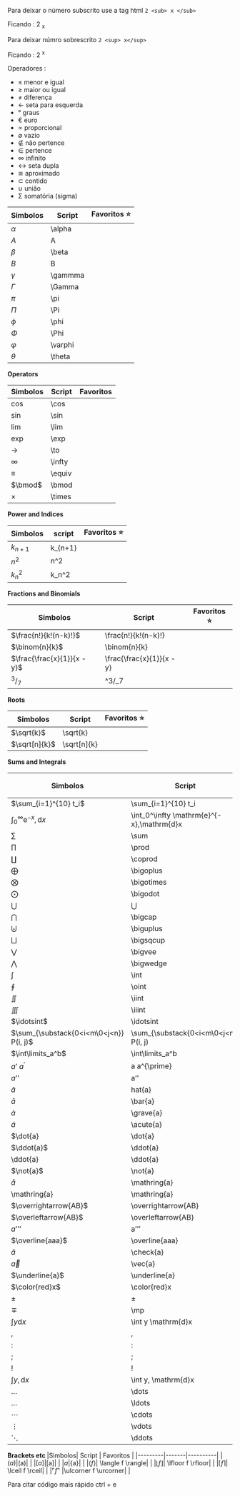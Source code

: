 
Para deixar o número  subscrito use a tag html ``` 2 <sub> x </sub>  ```

Ficando : 2 <sub> x </sub>

Para deixar  númro sobrescrito ``` 2 <sup> x</sup> ```

Ficando : 2 <sup> x </sup>

Operadores : 

- ≤	menor e igual
- ≥	maior ou igual
- ≠	diferença
- ←	seta para esquerda
- °	graus
- €	euro
- ∝	proporcional
- ∅	vazio
- ∉	não pertence
- ∈	pertence
- ∞	infinito
- ↔	seta dupla
- ≅	aproximado
- ⊂	contido
- ∪	união
- Σ	somatória (sigma)

|Simbolos|Script|Favoritos :star:|
|-------|--------|---------|
|$\alpha$|\alpha|          |
|$A$|	A|  |
|$\beta$|	\beta|    |
|$B$|B|   |
|$\gamma$ | \gammma  |  |
|$\Gamma$ | 	\Gamma |  |
| $\pi$ | \pi |  |
| $\Pi$ | 	\Pi | |
|$\phi$ | \phi | |
| $\Phi$ | \Phi | |
| $\varphi$ | \varphi | |
| $\theta$ | \theta |  |

<strong> Operators  </strong>

|Simbolos | Script| Favoritos |
|-------|--------|---------|
|$\cos$|\cos| |
|$\sin$|\sin| |
|$\lim$|\lim| |
|$\exp$|\exp| |
|$\to$|\to| |
|$\infty$| \infty | |
|$\equiv$| 	\equiv | |
| $\bmod$ | 	\bmod| |
|$\times$| \times | |


<strong> Power and Indices </strong>

| Simbolos | script | Favoritos :star: |
|---------|-------|---------|
|$k_{n+1}$|k_{n+1}| |
|$n^2$|n^2|  |
|$k_n^2$|	k_n^2| |

<strong> Fractions and Binomials </strong>

|Simbolos | Script | Favoritos :star: |
|-----------|------|-----------|
|$\frac{n!}{k!(n-k)!}$|\frac{n!}{k!(n-k)!}|  |
|$\binom{n}{k}$|\binom{n}{k}|   |
|$\frac{\frac{x}{1}}{x - y}$| \frac{\frac{x}{1}}{x - y}|  |
|$^3/_7$| ^3/_7|  |

<strong> Roots </strong>

| Simbolos | Script | Favoritos :star: |
|----------|-------|----------------|
|$\sqrt{k}$ | 	\sqrt{k} |   |
|$\sqrt[n]{k}$ | \sqrt[n]{k} | |

<strong> Sums and Integrals </strong>

| Simbolos | Script | Favoritos :star: |
|----------|---------|------------------|
|$\sum_{i=1}^{10} t_i$|	\sum_{i=1}^{10} t_i|  |
|$\int_0^\infty \mathrm{e}^{-x},\mathrm{d}x$ |	\int_0^\infty \mathrm{e}^{-x},\mathrm{d}x| |
| $\sum$ | 	\sum|  |
| $\prod$ | \prod  |  |
| $\coprod$ | \coprod |  |
| $\bigoplus$ | \bigoplus | |
| $\bigotimes$ | \bigotimes | | 
| $\bigodot$ | \bigodot |  | 
| $\bigcup$ | $\bigcup$ |  | 
| $\bigcap$ | \bigcap |  |
| $\biguplus$ |  	\biguplus | |
| $\bigsqcup$ | \bigsqcup |  |
| $\bigvee$ | \bigvee |  |
| $\bigwedge$ | \bigwedge | | 
|$\int$ | 	\int | |
| $\oint$ | \oint | | 
|$\iint$ | \iint | | 
|$\iiint$|	\iiint|  |
|$\idotsint$|	\idotsint|  |
|$\sum_{\substack{0<i<m\0<j<n}} P(i, j)$ | \sum_{\substack{0<i<m\0<j<n}} P(i, j)|  |
|$\int\limits_a^b$|\int\limits_a^b|  |
|$a’$ $a^{\prime}$|	a   a^{\prime}|  |
|$a’’$|a’’|  |
|$\hat{a}$|	hat{a}|  |
|$\bar{a}$|	\bar{a}|  |
|$\grave{a}$|	\grave{a}|  |
|$\acute{a}$| \acute{a}|  |
|$\dot{a}|\dot{a}|  |
|$\ddot{a}$|\ddot{a}|  |
|\ddot{a}|\ddot{a}|  |
|$\not{a}$|\not{a}|  |
|$\mathring{a}$|\mathring{a}|  |
|\mathring{a}|	\mathring{a}|  |
|$\overrightarrow{AB}$|\overrightarrow{AB}|  |
|$\overleftarrow{AB}$|	\overleftarrow{AB}|  |
|$a’’’$|a’’’|  |
|$\overline{aaa}$| \overline{aaa}|  |
|$\check{a}$ |\check{a}|  |
|$\vec{a}$ |	\vec{a}|  |
|$\underline{a}$|	\underline{a}|  |
|$\color{red}x$|\color{red}x|  |
|$\pm$|$\pm$|   |
|$\mp$| \mp|  |
|$\int y \mathrm{d}x$|	\int y \mathrm{d}x|  |
|$,$|,|  |
|$:$|:|  |
|$;$|;|  |
|$!$|!|  |
|$\int y, \mathrm{d}x$|	\int y, \mathrm{d}x|  |
|$\dots$|	\dots|  |
|$\ldots$|	\ldots| |
|$\cdots$| \cdots| |
| $\vdots$ |\vdots|  |
|$\ddots$|	\ddots|  |


<strong> Brackets etc </strong>
|Simbolos| Script | Favoritos | 
|---------|-------|----------|
|$(a)$|(a)|  |
|$[a]$|[a]|  |
|${a}$|{a}|  |
|$\langle f \rangle$| \langle f \rangle|  |
|$\lfloor f \rfloor$|	\lfloor f \rfloor|  |
|$\lceil f \rceil$|	\lceil f \rceil|  |
|$\ulcorner f \urcorner$ |\ulcorner f \urcorner|  |


Para citar código mais rápido ctrl + e 



